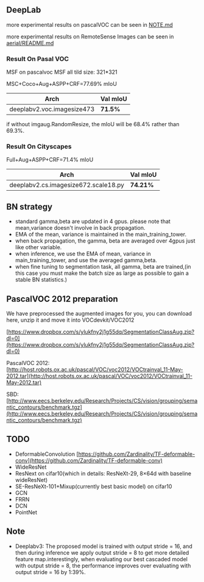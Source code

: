 
## DeepLab

more experimental results on pascalVOC can be seen in [NOTE.md](NOTE.md)


more experimental results on RemoteSense Images can be seen in [aerial/README.md](aerial/README.md)


### Result On Pasal VOC

MSF on pascalvoc MSF all tild size: 321*321

MSC+Coco+Aug+ASPP+CRF=77.69% mIoU

Arch | Val mIoU
------------ | -------------
deeplabv2.voc.imagesize473| **71.5%** 


if without imgaug.RandomResize, the mIoU will be 68.4% rather than 69.3%.

### Result On Cityscapes

Full+Aug+ASPP+CRF=71.4% mIoU

Arch  |Val mIoU
------------ | -------- 
deeplabv2.cs.imagesize672.scale18.py| **74.21%**

## BN strategy

* standard gamma,beta are updated in 4 gpus. please note that mean,variance doesn't involve in back propagation.
* EMA of the mean, variance is maintained in the main_training_tower. 
* when back propagation, the gamma, beta are averaged over 4gpus just like other variable.
* when inference, we use the EMA of mean, variance in main_training_tower, and use the averaged gamma,beta.
* when fine tuning to segmentation task, all gamma, beta are trained,(in this case you must make the batch size as large as possible to gain a stable BN statistics.)


## PascalVOC 2012 preparation

 We have preprocessed the augmented images for you, you can download here, unzip it and move it into  VOCdevkit/VOC2012
 
 [https://www.dropbox.com/s/ylukfny2j1g55dq/SegmentationClassAug.zip?dl=0](https://www.dropbox.com/s/ylukfny2j1g55dq/SegmentationClassAug.zip?dl=0)
 
 
 PascalVOC 2012: [http://host.robots.ox.ac.uk/pascal/VOC/voc2012/VOCtrainval_11-May-2012.tar](http://host.robots.ox.ac.uk/pascal/VOC/voc2012/VOCtrainval_11-May-2012.tar)
 
 SBD: [http://www.eecs.berkeley.edu/Research/Projects/CS/vision/grouping/semantic_contours/benchmark.tgz](http://www.eecs.berkeley.edu/Research/Projects/CS/vision/grouping/semantic_contours/benchmark.tgz)
 
 
 
## TODO

* DeformableConvolution [https://github.com/Zardinality/TF-deformable-conv](https://github.com/Zardinality/TF-deformable-conv)
* WideResNet
* ResNext on cifar10(which in details: ResNeXt-29, 8×64d with baseline wideResNet)
* SE-ResNeXt-101+Mixup(currently best basic model) on cifar10
* GCN
* FRRN
* DCN
* PointNet

## Note

* Deeplabv3: The proposed model is
trained with output stride = 16, and then during inference
we apply output stride = 8 to get more detailed feature
map.interestingly, when evaluating our best cascaded model with output stride = 8, the performance
improves over evaluating with output stride = 16 by 1:39%.
